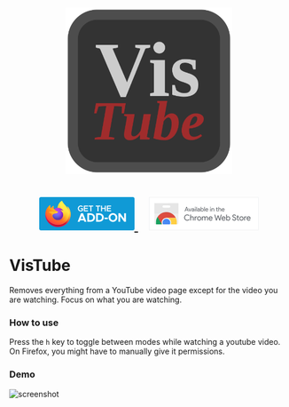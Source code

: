 <h1 align=center>
  <img alt="Vistube Logo" src="https://github.com/sujaldev/vistube/raw/main/src/icons/512x512.png?raw=true" width=300>
  <br><br>
  <a href="https://addons.mozilla.org/en-US/firefox/addon/vistube/">
    <img src="https://github.com/sujaldev/vistube/raw/main/docs/img/firefox-download.png?raw=true">
  </a>
  &nbsp;&nbsp;
  <a href="https://chrome.google.com/webstore/detail/vistube/ngekgjppgmngfacmbojfegjgpoldmanb">
    <img src="https://github.com/sujaldev/vistube/raw/main/docs/img/chrome-download.png?raw=true">
  </a>
</h1>

# VisTube

Removes everything from a YouTube video page except for the video you are watching. Focus on what you are watching.

### How to use

Press the `h` key to toggle between modes while watching a youtube video. On Firefox, you might have to manually give it
permissions.

### Demo

![screenshot](https://user-images.githubusercontent.com/75830554/166881464-6b199905-3c26-4b94-89a9-4967a847fec3.png)
